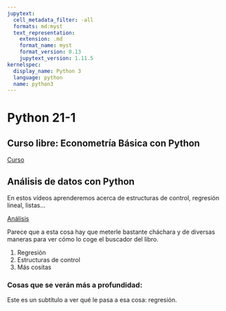 ```yaml
---
jupytext:
  cell_metadata_filter: -all
  formats: md:myst
  text_representation:
    extension: .md
    format_name: myst
    format_version: 0.13
    jupytext_version: 1.11.5
kernelspec:
  display_name: Python 3
  language: python
  name: python3
---
```


# Python 21-1

## Curso libre: Econometría Básica con Python

[Curso](https://drive.google.com/drive/folders/1Hv4YQN3iZhB010yf7dCUh-VfuTva_6TQ?usp=sharing)

## Análisis de datos con Python

En estos vídeos aprenderemos acerca de estructuras de control, regresión lineal, listas...

[Análisis](https://drive.google.com/drive/folders/1XiZUdZH0HqFunkOflSOXBnXNJcBkGIzt?usp=sharing)

Parece que a esta cosa hay que meterle bastante cháchara y de diversas maneras para ver cómo lo coge el buscador del libro.

1. Regresión
2. Estructuras de control
3. Más cositas

### Cosas que se verán más a profundidad:

Este es un subtítulo a ver qué le pasa a esa cosa: regresión.